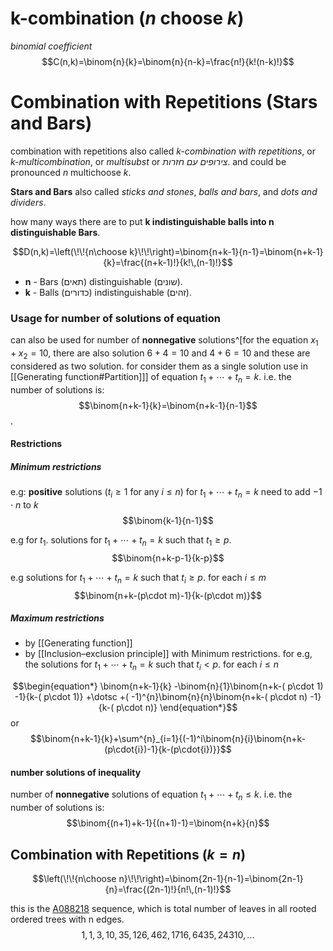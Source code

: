 # k-combination (_n_ choose _k_)
*binomial coefficient*
$$C(n,k)=\binom{n}{k}=\binom{n}{n-k}=\frac{n!}{k!(n-k)!}$$

# Combination with Repetitions (Stars and Bars)
combination with repetitions also called *k-combination with repetitions*, or *k-multicombination*, or *multisubst* or *צירופים עם חזרות*. and could be pronounced _n_ multichoose _k_.

**Stars and Bars** also called *sticks and stones*, *balls and bars*, and *dots and dividers*.

how many ways there are to put **k indistinguishable balls into n distinguishable Bars**.

$$D(n,k)=\left(\!\!{n\choose k}\!\!\right)=\binom{n+k-1}{n-1}=\binom{n+k-1}{k}=\frac{(n+k-1)!}{k!\,(n-1)!}$$
- **n** - Bars (תאים) distinguishable (שונים).
- **k** - Balls (כדורים) indistinguishable (זהים).

### Usage for number of solutions of equation
can also be used for number of **nonnegative** solutions^[for the equation $x_1+x_2=10$, there are also solution $6+4=10$ and $4+6=10$ and these are considered as two solution. for consider them as a single solution use in [[Generating function#Partition]]] of equation $t_1+\cdots+t_n=k$. i.e. the number of solutions is: $$\binom{n+k-1}{k}=\binom{n+k-1}{n-1}$$.

#### Restrictions
##### Minimum restrictions
e.g: **positive** solutions ($t_i \ge 1$ for any $i \le n$) for $t_1+\cdots+t_n=k$ need to add $-1\cdot n$ to $k$
$$\binom{k-1}{n-1}$$

e.g for $t_1$.  solutions for $t_1+\cdots+t_n=k$ such that $t_1 \ge p$. 
$$\binom{n+k-p-1}{k-p}$$

e.g solutions for $t_1+\cdots+t_n=k$ such that $t_i \ge p$. for each $i \leq m$
$$\binom{n+k-(p\cdot m)-1}{k-(p\cdot m)}$$

##### Maximum restrictions
- by [[Generating function]]
- by [[Inclusion–exclusion principle]] with Minimum restrictions. for e.g, the solutions for $t_1+\cdots+t_n=k$ such that $t_i \lt p$. for each $i \leq n$

$$\begin{equation*}
\binom{n+k-1}{k} -\binom{n}{1}\binom{n+k-( p\cdot 1) -1}{k-( p\cdot 1)} +\dotsc +( -1)^{n}\binom{n}{n}\binom{n+k-( p\cdot n) -1}{k-( p\cdot n)}
\end{equation*}$$
or 
$$\binom{n+k-1}{k}+\sum^{n}_{i=1}{(-1)^i\binom{n}{i}\binom{n+k-(p\cdot{i})-1}{k-(p\cdot{i})}}$$

#### number solutions of inequality
number of **nonnegative** solutions of equation $t_1+\cdots+t_n \leq k$. i.e. the number of solutions is: $$\binom{(n+1)+k-1}{(n+1)-1}=\binom{n+k}{n}$$

## Combination with Repetitions ($k=n$)

$$\left(\!\!{n\choose n}\!\!\right)=\binom{2n-1}{n-1}=\binom{2n-1}{n}=\frac{(2n-1)!}{n!\,(n-1)!}$$

this is the [A088218](https://oeis.org/A088218) sequence, which is total number of leaves in all rooted ordered trees with n edges.
$$1, 1, 3, 10, 35, 126, 462, 1716, 6435, 24310,...$$



